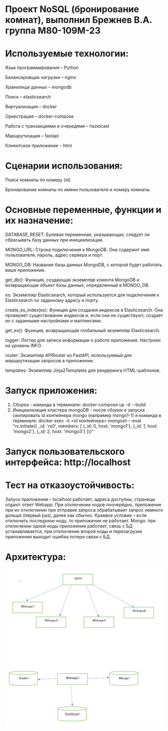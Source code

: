 # Проект NoSQL (бронирование комнат), выполнил  Брежнев В.А. группа М80-109М-23

# Используемые технологии:

Язык программирования – Python

Балансировщик нагрузки – nginx

Хранилище данных – mongodb

Поиск – elasticsearch

Виртуализация – docker

Оркестрация – docker-compose

Работа с транзакциями и очередями – hazelcast

Маршрутизация – fastapi

Клиентское приложение – html

# Сценарии использования:

Поиск комнаты по номеру (id)

Бронирование комнаты по имени пользователя и номеру комнаты

# Основные переменные, функции и их назначение:

DATABASE_RESET: Булевая переменная, указывающая, следует ли сбрасывать базу данных при инициализации.

MONGO_URL: Строка подключения к MongoDB. Она содержит имя пользователя, пароль, адрес сервера и порт.

MONGO_DB: Название базы данных MongoDB, с которой будет работать ваше приложение.

get_db(): Функция, создающая экземпляр клиента MongoDB и возвращающая объект базы данных, определенный в MONGO_DB.

es: Экземпляр Elasticsearch, который используется для подключения к Elasticsearch по заданному адресу и порту.

create_es_index(es): Функция для создания индексов в Elasticsearch. Она проверяет существование индексов и, если они не существуют, создает их с заданными настройками и маппингами.

get_es(): Функция, возвращающая глобальный экземпляр Elasticsearch.

logger: Логгер для записи информации о работе приложения. Настроен на уровень INFO.

router: Экземпляр APIRouter из FastAPI, используемый для маршрутизации запросов в приложении.

templates: Экземпляр Jinja2Templates для рендеринга HTML-шаблонов.

# Запуск приложения: 
1. Сборка - команда в терминале: docker-compose up -d --build
2. Инициализация кластера mongoDB - после сборки и запуска скопировать id контейнера mongo (например mongo1-1) и команда в терминале:
docker exec -it <id контейнера> mongosh --eval "rs.initiate({ _id: 'rs0', members: [   {_id: 0, host: 'mongo1'},   {_id: 1, host: 'mongo2'},   {_id: 2, host: 'mongo3'} ]})" 

# Запуск пользовательского интерфейса: http://localhost

# Тест на отказоустойчивость:
Запуск приложения – localhost работает, адреса доступны, страницы отдают ответ
Webapp: При отключении нодов поочерёдно, приложение при их отключении при отправке запроса обрабатывает запрос немного дольше (первый раз), далее как обычно.
Краевое условие – если отключить последнюю ноду, то приложение не работает.
Mongo: при отключении одной ноды приложение работает, связь с БД устанавливается, при отключении второй ноды и перезагрузке приложения выходит ошибка потери связи с БД.

# Архитектура:
![alt text](https://github.com/1985Viacheslav/NoSQL_project/blob/master/arch.png)
